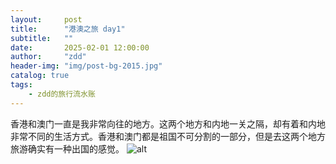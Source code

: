 ```yaml
---
layout:     post
title:      "港澳之旅 day1"
subtitle:   ""
date:       2025-02-01 12:00:00
author:     "zdd"
header-img: "img/post-bg-2015.jpg"
catalog: true
tags:
    - zdd的旅行流水账
---
```


香港和澳门一直是我非常向往的地方。这两个地方和内地一关之隔，却有着和内地非常不同的生活方式。香港和澳门都是祖国不可分割的一部分，但是去这两个地方旅游确实有一种出国的感觉。
![alt](https://static2.ivwen.com/users/19318432/0bcafa021d7572d787f1efa18071a859mpand.jpg?imageView2/2/w/750/h/1400/q/80)